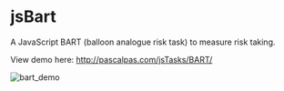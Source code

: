 # jsBart
A JavaScript BART (balloon analogue risk task) to measure risk taking.

View demo here: http://pascalpas.com/jsTasks/BART/

![bart_demo](https://user-images.githubusercontent.com/8132276/114533181-ed256d80-9c4d-11eb-92f9-ee70a05e1f21.png)

